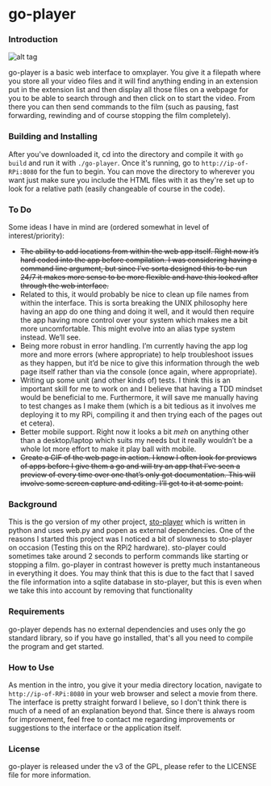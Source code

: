 # go-player

<h3>Introduction</h3>

![alt tag](http://i.imgur.com/SjbwDFJ.gif)

<p>go-player is a basic web interface to omxplayer. You give it a filepath where you store all your video files and it will find anything ending in an extension put in the extension list and then display all those files on a webpage for you to be able to search through and then click on to start the video. From there you can then send commands to the film (such as pausing, fast forwarding, rewinding and of course stopping the film completely).

<h3>Building and Installing</h3>
	
After you've downloaded it, cd into the directory and compile it with <code>go build</code> and run it with <code>./go-player</code>. Once it's running, go to <code>http://ip-of-RPi:8080</code> for the fun to begin. You can move the directory to wherever you want just make sure you include the HTML files with it as they're set up to look for a relative path (easily changeable of course in the code).</p>

<h3>To Do</h3>
<p>Some ideas I have in mind are (ordered somewhat in level of interest/priority):</p>
<ul>
<li><strike>The ability to add locations from within the web app itself. Right now it’s hard coded into the app before compilation. I was considering having a command line argument, but since I’ve sorta designed this to be run 24/7 it makes more sense to be more flexible and have this looked after through the web interface. </strike></li>
<li>Related to this, it would probably be nice to clean up file names from within the interface. This is sorta breaking the UNIX philosophy here having an app do one thing and doing it well, and it would then require the app having more control over your system which makes me a bit more uncomfortable. This might evolve into an alias type system instead. We’ll see.</li>
<li>Being more robust in error handling. I’m currently having the app log more and more errors (where appropriate) to help troubleshoot issues as they happen, but it’d be nice to give this information through the web page itself rather than via the console (once again, where appropriate).</li>
<li>Writing up some unit (and other kinds of) tests. I think this is an important skill for me to work on and I believe that having a TDD mindset would be beneficial to me. Furthermore, it will save me manually having to test changes as I make them (which is a bit tedious as it involves me deploying it to my RPi, compiling it and then trying each of the pages out et cetera).</li>
<li>Better mobile support. Right now it looks a bit <em>meh</em> on anything other than a desktop/laptop which suits my needs but it really wouldn’t be a whole lot more effort to make it play ball with mobile.</li>
<li><strike>Create a GIF of the web page in action. I know I often look for previews of apps before I give them a go and will try an app that I’ve seen a preview of every time over one that’s only got documentation. This will involve some screen capture and editing. I’ll get to it at some point.</strike></li>
</ul>


<h3>Background</h3>

<p>This is the go version of my other project, <a href="https://github.com/alenbasic/sto-player">sto-player</a> which is written in python and uses web.py and popen as external dependencies. One of the reasons I started this project was I noticed a bit of slowness to sto-player on occasion (Testing this on the RPi2 hardware). sto-player could sometimes take around 2 seconds to perform commands like starting or stopping a film. go-player in contrast however is pretty much instantaneous in everything it does. You may think that this is due to the fact that I saved the file information into a sqlite database in sto-player, but this is even when we take this into account by removing that functionality</p>

<h3>Requirements</h3>

go-player depends has no external dependencies and uses only the go standard library, so if you have go installed, that's all you need to compile the program and get started.

<h3>How to Use</h3>

As mention in the intro, you give it your media directory location, navigate to <code>http://ip-of-RPi:8080</code> in your web browser and select a movie from there. The interface is pretty straight forward I believe, so I don't think there is much of a need of an explanation beyond that. Since there is always room for improvement, feel free to contact me regarding improvements or suggestions to the interface or the application itself.

<h3>License</h3>
go-player is released under the v3 of the GPL, please refer to the LICENSE file for more information.